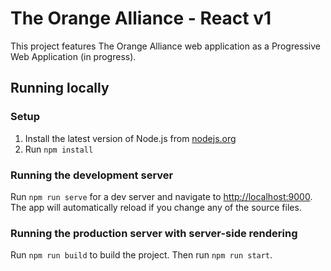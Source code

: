 # The Orange Alliance - React v1

This project features The Orange Alliance web application as a Progressive Web Application (in progress).

## Running locally

### Setup

1. Install the latest version of Node.js from [nodejs.org](https://nodejs.org/en/download/)
2. Run `npm install`

### Running the development server

Run `npm run serve` for a dev server and navigate to [http://localhost:9000](http://localhost:9000).<br/>
The app will automatically reload if you change any of the source files.

### Running the production server with server-side rendering

Run `npm run build` to build the project.
Then run `npm run start`.
